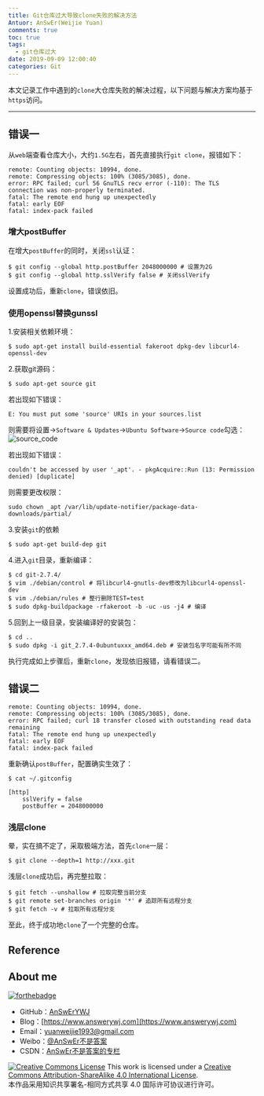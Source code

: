 ```yaml
---
title: Git仓库过大导致clone失败的解决方法
Antuor: AnSwEr(Weijie Yuan)
comments: true
toc: true
tags:
  - git仓库过大
date: 2019-09-09 12:00:40
categories: Git
---
```


本文记录工作中遇到的`clone`大仓库失败的解决过程，以下问题与解决方案均基于`https`访问。

----------

<!--more-->

## 错误一
从`web`端查看仓库大小，大约`1.5G`左右，首先直接执行`git clone`，报错如下：
```
remote: Counting objects: 10994, done.
remote: Compressing objects: 100% (3085/3085), done.
error: RPC failed; curl 56 GnuTLS recv error (-110): The TLS connection was non-properly terminated.
fatal: The remote end hung up unexpectedly
fatal: early EOF
fatal: index-pack failed
```

### 增大postBuffer
在增大`postBuffer`的同时，关闭`ssl`认证：
```
$ git config --global http.postBuffer 2048000000 # 设置为2G
$ git config --global http.sslVerify false # 关闭sslVerify
```
设置成功后，重新`clone`，错误依旧。

### 使用openssl替换gunssl
1.安装相关依赖环境：
```
$ sudo apt-get install build-essential fakeroot dpkg-dev libcurl4-openssl-dev
```

2.获取git源码：
```
$ sudo apt-get source git
```
若出现如下错误：
```
E: You must put some 'source' URIs in your sources.list
```
则需要将设置->`Software & Updates`->`Ubuntu Software`->`Source code`勾选：
![source_code](source_code.png)

若出现如下错误：
```
couldn't be accessed by user '_apt'. - pkgAcquire::Run (13: Permission denied) [duplicate]
```
则需要更改权限：
```
sudo chown _apt /var/lib/update-notifier/package-data-downloads/partial/
```

3.安装`git`的依赖
```
$ sudo apt-get build-dep git
```

4.进入`git`目录，重新编译：
```
$ cd git-2.7.4/
$ vim ./debian/control # 将libcurl4-gnutls-dev修改为libcurl4-openssl-dev
$ vim ./debian/rules # 整行删除TEST=test
$ sudo dpkg-buildpackage -rfakeroot -b -uc -us -j4 # 编译
```

5.回到上一级目录，安装编译好的安装包：
```
$ cd ..
$ sudo dpkg -i git_2.7.4-0ubuntuxxx_amd64.deb # 安装包名字可能有所不同
```

执行完成如上步骤后，重新`clone`，发现依旧报错，请看错误二。

## 错误二
```
remote: Counting objects: 10994, done.
remote: Compressing objects: 100% (3085/3085), done.
error: RPC failed; curl 18 transfer closed with outstanding read data remaining
fatal: The remote end hung up unexpectedly
fatal: early EOF
fatal: index-pack failed
```

重新确认`postBuffer`，配置确实生效了：
```
$ cat ~/.gitconfig

[http]
	sslVerify = false
	postBuffer = 2048000000
```

### 浅层clone
晕，实在搞不定了，采取极端方法，首先`clone`一层：
```
$ git clone --depth=1 http://xxx.git
```
浅层`clone`成功后，再完整拉取：
```
$ git fetch --unshallow # 拉取完整当前分支
$ git remote set-branches origin '*' # 追踪所有远程分支
$ git fetch -v # 拉取所有远程分支
```

至此，终于成功地`clone`了一个完整的仓库。

## Reference

## About me
[![forthebadge](http://forthebadge.com/images/badges/ages-20-30.svg)](http://forthebadge.com)
- GitHub：[AnSwErYWJ](https://github.com/AnSwErYWJ)
- Blog：[https://www.answerywj.com](https://www.answerywj.com)
- Email：[yuanweijie1993@gmail.com](https://mail.google.com)
- Weibo：[@AnSwEr不是答案](https://weibo.com/1783591593)
- CSDN：[AnSwEr不是答案的专栏](https://blog.csdn.net/u011192270)

<a rel="license" href="http://creativecommons.org/licenses/by-sa/4.0/"><img alt="Creative Commons License" style="border-width:0" src="https://i.creativecommons.org/l/by-sa/4.0/88x31.png" /></a> This work is licensed under a <a rel="license" href="http://creativecommons.org/licenses/by-sa/4.0/">Creative Commons Attribution-ShareAlike 4.0 International License</a>.  
本作品采用知识共享署名-相同方式共享 4.0 国际许可协议进行许可。